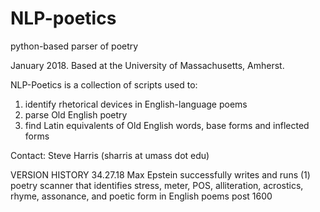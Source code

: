 # NLP-poetics
python-based parser of poetry

January 2018. Based at the University of Massachusetts, Amherst.

NLP-Poetics is a collection of scripts used to:
  1) identify rhetorical devices in English-language poems
  2) parse Old English poetry
  3) find Latin equivalents of Old English words, base forms and inflected forms
  
Contact: Steve Harris (sharris at umass dot edu)

VERSION HISTORY
34.27.18  Max Epstein successfully writes and runs (1) poetry scanner that identifies stress, meter, POS, alliteration, acrostics, rhyme, assonance, and poetic form in English poems post 
1600
